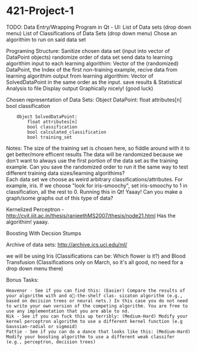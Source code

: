 421-Project-1
=============

TODO:
Data Entry/Wrapping Program in Qt -
  UI:
    List of Data sets (drop down menu)
        List of Classifications of Data Sets (drop down menu)
              Chose an algorithim to run on said data set
  
  Programing Structure:
      Sanitize chosen data set (input into vector of DataPoint objects)
      randomize order of data set
      send data to learning algorithim
        input to each learning algorithim:
            Vector of the (randomized) DataPoint, the Index of the first non-training example,
      recive data from learning algorithim 
        output from learning algorithim:
            Vector of SolvedDataPoint in the same order as the input. 
      save results & Statistical Analysis to file
      Display output Graphically nicely! (good luck)
  
  Chosen representation of Data Sets:
      Object DataPoint:
            float attributes[n]
            bool classification
    
        Object SolvedDataPoint:
            float attributes[n]
            bool classification
            bool calculated_classification
            bool training_set
        
  Notes:
    The size of the training set is chosen here, so fiddle around with it to get better/more efficent results
    The data will be randomized because we don't want to always use the first portion of the data set as the training example.
    Can you save the randomized order to run it the same way to test different training data sizes/learning algorithims?  
    Each data set we choose as weird arbitrary classifications/attributes. 
        For example, iris. If we choose "look for iris-smoochy", set iris-smoochy to 1 in classification, all the rest to 0.
    Running this in Qt! Yaaay!
    Can you make a graph/some graphs out of this type of data?
    
Kernelized Perceptron -
 http://cvit.iiit.ac.in/thesis/ranjeethMS2007/thesis/node21.html Has the algorithim! yaaay.

Boosting With Decsion Stumps


Archive of data sets: http://archive.ics.uci.edu/ml/

  we will be using Iris (Classifications can be: Which flower is it?) and 
  Blood Transfusion (Classifications only on March, so it's all good, no need for a drop down menu there)
  
  
Bonus Tasks:

    Heavenor - See if you can find this: (Easier) Compare the results of your algorithm with and o-the-shelf clas- sicaton algorithm (e.g., based on decision trees or neural nets.) In this case you do not need to write your own version of the competing algorithm. You are free to use any implementation that you are able to nd.
    Nik - See if you can fuck this up terribly: (Medium-Hard) Modify your kernel perceptron algorithm to use a different kernel function (e.g Gaussian-radial or sigmoid)
    Pattie - See if you can do a dance that looks like this: (Medium-Hard) Modify your boosting algorithm to use a different weak classifer (e.g., perceptron, decision trees)
